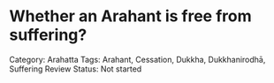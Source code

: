 # Whether an Arahant is free from suffering?

Category: Arahatta
Tags: Arahant, Cessation, Dukkha, Dukkhanirodhā, Suffering
Review Status: Not started